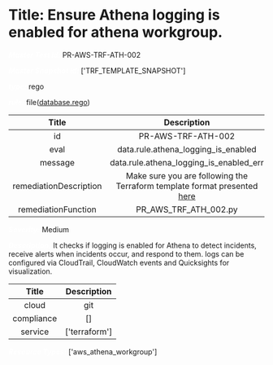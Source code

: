 



# Title: Ensure Athena logging is enabled for athena workgroup.


***<font color="white">Master Test Id:</font>*** PR-AWS-TRF-ATH-002

***<font color="white">Master Snapshot Id:</font>*** ['TRF_TEMPLATE_SNAPSHOT']

***<font color="white">type:</font>*** rego

***<font color="white">rule:</font>*** file([database.rego])  
  
  
  
  

|Title|Description|
| :---: | :---: |
|id|PR-AWS-TRF-ATH-002|
|eval|data.rule.athena_logging_is_enabled|
|message|data.rule.athena_logging_is_enabled_err|
|remediationDescription|Make sure you are following the Terraform template format presented <a href='https://registry.terraform.io/providers/hashicorp/aws/latest/docs/resources/athena_workgroup' target='_blank'>here</a>|
|remediationFunction|PR_AWS_TRF_ATH_002.py|


***<font color="white">Severity:</font>*** Medium

***<font color="white">Description:</font>*** It checks if logging is enabled for Athena to detect incidents, receive alerts when incidents occur, and respond to them. logs can be configured via CloudTrail, CloudWatch events and Quicksights for visualization.  
  
  

|Title|Description|
| :---: | :---: |
|cloud|git|
|compliance|[]|
|service|['terraform']|


***<font color="white">Resource Types:</font>*** ['aws_athena_workgroup']


[database.rego]: https://github.com/prancer-io/prancer-compliance-test/tree/master/aws/terraform/database.rego
